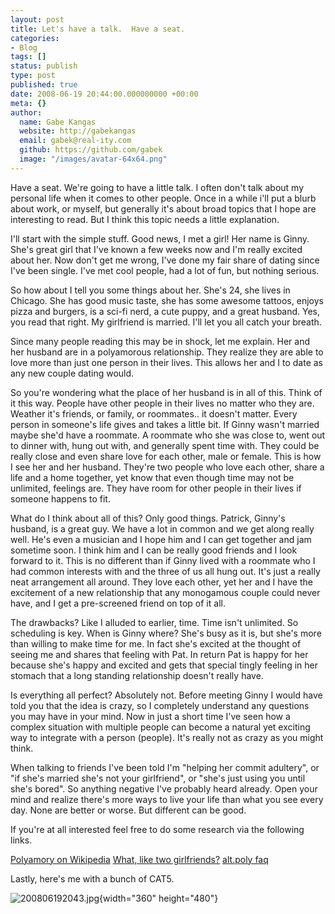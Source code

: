 ```yaml
---
layout: post
title: Let's have a talk.  Have a seat.
categories:
- Blog
tags: []
status: publish
type: post
published: true
date: 2008-06-19 20:44:00.000000000 +00:00
meta: {}
author:
  name: Gabe Kangas
  website: http://gabekangas
  email: gabek@real-ity.com
  github: https://github.com/gabek
  image: "/images/avatar-64x64.png"
---
```

Have a seat. We\'re going to have a little talk. I often don\'t talk about my personal life when it comes to other people. Once in a while i\'ll put a blurb about work, or myself, but generally it\'s about broad topics that I hope are interesting to read. But I think this topic needs a little explanation.

I\'ll start with the simple stuff. Good news, I met a girl! Her name is Ginny. She\'s great girl that I\'ve known a few weeks now and I\'m really excited about her. Now don\'t get me wrong, I\'ve done my fair share of dating since I\'ve been single. I\'ve met cool people, had a lot of fun, but nothing serious.

So how about I tell you some things about her. She\'s 24, she lives in Chicago. She has good music taste, she has some awesome tattoos, enjoys pizza and burgers, is a sci-fi nerd, a cute puppy, and a great husband.  Yes, you read that right. My girlfriend is married. I\'ll let you all catch your breath.

Since many people reading this may be in shock, let me explain. Her and her husband are in a polyamorous relationship. They realize they are able to love more than just one person in their lives. This allows her and I to date as any new couple dating would.

So you\'re wondering what the place of her husband is in all of this.  Think of it this way. People have other people in their lives no matter who they are. Weather it\'s friends, or family, or roommates.. it doesn\'t matter. Every person in someone\'s life gives and takes a little bit. If Ginny wasn\'t married maybe she\'d have a roommate. A roommate who she was close to, went out to dinner with, hung out with, and generally spent time with. They could be really close and even share love for each other, male or female. This is how I see her and her husband. They\'re two people who love each other, share a life and a home together, yet know that even though time may not be unlimited, feelings are. They have room for other people in their lives if someone happens to fit.

What do I think about all of this? Only good things. Patrick, Ginny\'s husband, is a great guy. We have a lot in common and we get along really well. He\'s even a musician and I hope him and I can get together and jam sometime soon. I think him and I can be really good friends and I look forward to it. This is no different than if Ginny lived with a roommate who I had common interests with and the three of us all hung out. It\'s just a really neat arrangement all around. They love each other, yet her and I have the excitement of a new relationship that any monogamous couple could never have, and I get a pre-screened friend on top of it all.

The drawbacks? Like I alluded to earlier, time. Time isn\'t unlimited.  So scheduling is key. When is Ginny where? She\'s busy as it is, but she\'s more than willing to make time for me. In fact she\'s excited at the thought of seeing me and shares that feeling with Pat. In return Pat is happy for her because she\'s happy and excited and gets that special tingly feeling in her stomach that a long standing relationship doesn\'t really have.

Is everything all perfect? Absolutely not. Before meeting Ginny I would have told you that the idea is crazy, so I completely understand any questions you may have in your mind. Now in just a short time I\'ve seen how a complex situation with multiple people can become a natural yet exciting way to integrate with a person (people). It\'s really not as crazy as you might think.

When talking to friends I\'ve been told I\'m \"helping her commit adultery\", or \"if she\'s married she\'s not your girlfriend\", or \"she\'s just using you until she\'s bored\". So anything negative I\'ve probably heard already. Open your mind and realize there\'s more ways to live your life than what you see every day. None are better or worse.  But different can be good.

If you\'re at all interested feel free to do some research via the following links.[](http://en.wikipedia.org/wiki/Polyamory "Polyamory on Wikipedia")

[Polyamory on Wikipedia](http://en.wikipedia.org/wiki/Polyamory "Polyamory on Wikipedia") [What, like two girlfriends?](http://xeromag.com/fvpoly.html#AnchorP1 "What, like two girlfriends?")  [alt.poly faq](http://www.faqs.org/faqs/polyamory/faq/ "alt.poly faq")

Lastly, here\'s me with a bunch of CAT5.

![200806192043.jpg](http://www.real-ity.com/blog/wp-content/uploads/2008/06/200806192043.jpg){width="360" height="480"}
